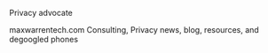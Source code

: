 Privacy advocate

maxwarrentech.com Consulting, Privacy news, blog, resources, and degoogled phones

